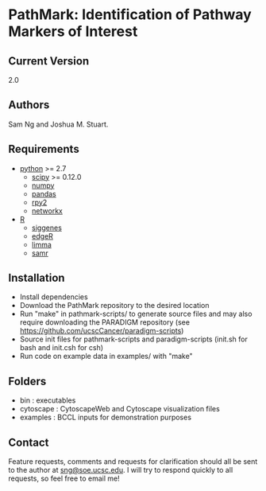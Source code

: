PathMark: Identification of Pathway Markers of Interest
========

Current Version 
--------

2.0

Authors
--------

Sam Ng and Joshua M. Stuart.


Requirements
--------

* [python](http://www.python.org/) >= 2.7
   * [scipy](http://www.scipy.org/) >= 0.12.0
   * [numpy](http://numpy.scipy.org/)
   * [pandas](http://pandas.pydata.org/)
   * [rpy2](http://rpy.sourceforge.net/rpy2/doc-2.4/html/overview.html)
   * [networkx](http://networkx.github.io/)
* [R](http://cran.r-project.org/)
   * [siggenes](http://www.bioconductor.org/packages/release/bioc/html/siggenes.html)
   * [edgeR](http://www.bioconductor.org/packages/release/bioc/html/edgeR.html)
   * [limma](http://www.bioconductor.org/packages/release/bioc/html/limma.html)
   * [samr](http://cran.r-project.org/web/packages/samr/index.html)

Installation
-------

- Install dependencies
- Download the PathMark repository to the desired location
- Run "make" in pathmark-scripts/ to generate source files and may also require downloading the PARADIGM repository (see https://github.com/ucscCancer/paradigm-scripts)
- Source init files for pathmark-scripts and paradigm-scripts (init.sh for bash and init.csh for csh)
- Run code on example data in examples/ with "make"

Folders
------
* bin : executables
* cytoscape : CytoscapeWeb and Cytoscape visualization files
* examples : BCCL inputs for demonstration purposes

Contact
------
Feature requests, comments and requests for clarification should all be sent to the author at <sng@soe.ucsc.edu>. 
I will try to respond quickly to all requests, so feel free to email me!
